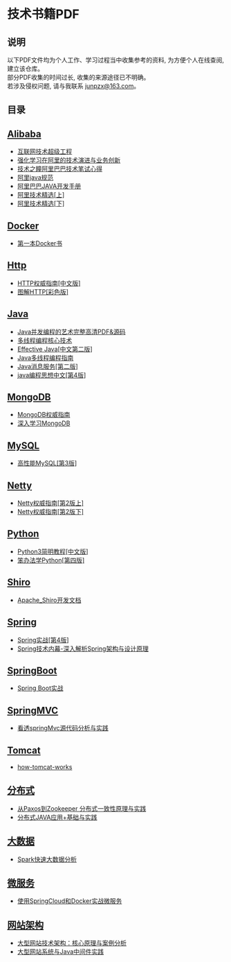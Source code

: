 # 技术书籍PDF
## 说明
以下PDF文件均为个人工作、学习过程当中收集参考的资料, 为方便个人在线查阅, 建立该仓库。<br />
部分PDF收集的时间过长, 收集的来源途径已不明确。<br />
若涉及侵权问题, 请与我联系 <a href="mailto:junpzx@163.com">junpzx@163.com</a>。
## 目录
## [Alibaba](https://github.com/Fools-jun/Books/tree/master/Alibaba/tree/master/Alibaba)
- [互联网技术超级工程](https://github.com/Fools-jun/Books/tree/master/Alibaba/%E4%B9%9D%E5%B9%B4%E5%8F%8C11%EF%BC%9A%E4%BA%92%E8%81%94%E7%BD%91%E6%8A%80%E6%9C%AF%E8%B6%85%E7%BA%A7%E5%B7%A5%E7%A8%8B.pdf)
- [强化学习在阿里的技术演进与业务创新](https://github.com/Fools-jun/Books/tree/master/Alibaba/%E5%BC%BA%E5%8C%96%E5%AD%A6%E4%B9%A0%E5%9C%A8%E9%98%BF%E9%87%8C%E7%9A%84%E6%8A%80%E6%9C%AF%E6%BC%94%E8%BF%9B%E4%B8%8E%E4%B8%9A%E5%8A%A1%E5%88%9B%E6%96%B0.pdf)
- [技术之瞳阿里巴巴技术笔试心得](https://github.com/Fools-jun/Books/tree/master/Alibaba/%E6%8A%80%E6%9C%AF%E4%B9%8B%E7%9E%B3%E9%98%BF%E9%87%8C%E5%B7%B4%E5%B7%B4%E6%8A%80%E6%9C%AF%E7%AC%94%E8%AF%95%E5%BF%83%E5%BE%97.pdf)
- [阿里java规范](https://github.com/Fools-jun/Books/tree/master/Alibaba/%E9%98%BF%E9%87%8Cjava%E8%A7%84%E8%8C%83.pdf)
- [阿里巴巴JAVA开发手册](https://github.com/Fools-jun/Books/tree/master/Alibaba/%E9%98%BF%E9%87%8C%E5%B7%B4%E5%B7%B4JAVA%E5%BC%80%E5%8F%91%E6%89%8B%E5%86%8C.pdf)
- [阿里技术精选[上]](https://github.com/Fools-jun/Books/tree/master/Alibaba/%E9%98%BF%E9%87%8C%E6%8A%80%E6%9C%AF%E7%B2%BE%E9%80%89%EF%BC%88%E4%B8%8A%EF%BC%89.pdf)
- [阿里技术精选[下]](https://github.com/Fools-jun/Books/tree/master/Alibaba/%E9%98%BF%E9%87%8C%E6%8A%80%E6%9C%AF%E7%B2%BE%E9%80%89%EF%BC%88%E4%B8%8B%EF%BC%89.pdf)
## [Docker](https://github.com/Fools-jun/Books/tree/master/Alibaba/tree/master/Docker)
- [第一本Docker书](https://github.com/Fools-jun/Books/tree/master/Docker/%E7%AC%AC%E4%B8%80%E6%9C%ACDocker%E4%B9%A6%20PDF%E7%94%B5%E5%AD%90%E4%B9%A6%E4%B8%8B%E8%BD%BD%20%E5%B8%A6%E4%B9%A6%E7%AD%BE%E7%9B%AE%E5%BD%95%20%E5%AE%8C%E6%95%B4%E7%89%88.pdf)
## [Http](https://github.com/Fools-jun/Books/tree/master/Alibaba/tree/master/Http)
- [HTTP权威指南[中文版]](https://github.com/Fools-jun/Books/tree/master/Http/HTTP%E6%9D%83%E5%A8%81%E6%8C%87%E5%8D%97%5B%E4%B8%AD%E6%96%87%E7%89%88%5D.pdf)
- [图解HTTP[彩色版]](https://github.com/Fools-jun/Books/tree/master/Http/%E5%9B%BE%E8%A7%A3HTTP%5B%E5%BD%A9%E8%89%B2%E7%89%88%5D.pdf)
## [Java](https://github.com/Fools-jun/Books/tree/master/Alibaba/tree/master/Java)
- [Java并发编程的艺术完整高清PDF&源码](https://github.com/Fools-jun/Books/tree/master/Alibaba/tree/master/Java/Java%E5%B9%B6%E5%8F%91%E7%BC%96%E7%A8%8B%E7%9A%84%E8%89%BA%E6%9C%AF%E5%AE%8C%E6%95%B4%E9%AB%98%E6%B8%85PDF%26%E6%BA%90%E7%A0%81)
- [多线程编程核心技术](https://github.com/Fools-jun/Books/tree/master/Alibaba/tree/master/Java/%E5%A4%9A%E7%BA%BF%E7%A8%8B%E7%BC%96%E7%A8%8B%E6%A0%B8%E5%BF%83%E6%8A%80%E6%9C%AF)
- [Effective Java[中文第二版]](https://github.com/Fools-jun/Books/tree/master/Java/Effective%20Java%20%E4%B8%AD%E6%96%87%E7%AC%AC%E4%BA%8C%E7%89%88.pdf)
- [Java多线程编程指南](https://github.com/Fools-jun/Books/tree/master/Java/Java%E5%A4%9A%E7%BA%BF%E7%A8%8B%E7%BC%96%E7%A8%8B%E6%8C%87%E5%8D%97.pdf)
- [Java消息服务[第二版]](https://github.com/Fools-jun/Books/tree/master/Java/Java%E6%B6%88%E6%81%AF%E6%9C%8D%E5%8A%A1%EF%BC%88%E7%AC%AC%E4%BA%8C%E7%89%88%EF%BC%89.pdf)
- [java编程思想中文[第4版]](https://github.com/Fools-jun/Books/tree/master/Java/%5Bjava%E7%BC%96%E7%A8%8B%E6%80%9D%E6%83%B3%E4%B8%AD%E6%96%87(%E7%AC%AC4%E7%89%88)%5D-2007.pdf)
## [MongoDB](https://github.com/Fools-jun/Books/tree/master/Alibaba/tree/master/MongoDB)
- [MongoDB权威指南](https://github.com/Fools-jun/Books/tree/master/MongoDB/MongoDB%E6%9D%83%E5%A8%81%E6%8C%87%E5%8D%97.pdf)
- [深入学习MongoDB](https://github.com/Fools-jun/Books/tree/master/MongoDB/%E6%B7%B1%E5%85%A5%E5%AD%A6%E4%B9%A0MongoDB.pdf)
## [MySQL](https://github.com/Fools-jun/Books/tree/master/Alibaba/tree/master/MySQL)
- [高性能MySQL[第3版]](https://github.com/Fools-jun/Books/tree/master/MySQL/%E9%AB%98%E6%80%A7%E8%83%BDMySQL_%E7%AC%AC3%E7%89%88.pdf)
## [Netty](https://github.com/Fools-jun/Books/tree/master/Alibaba/tree/master/Netty)
- [Netty权威指南[第2版上]](https://github.com/Fools-jun/Books/tree/master/Netty/Netty%E6%9D%83%E5%A8%81%E6%8C%87%E5%8D%97%20%E7%AC%AC2%E7%89%88(%E4%B8%8A).pdf)
- [Netty权威指南[第2版下]](https://github.com/Fools-jun/Books/tree/master/Netty/Netty%E6%9D%83%E5%A8%81%E6%8C%87%E5%8D%97%20%E7%AC%AC2%E7%89%88(%E4%B8%8B).pdf)
## [Python](https://github.com/Fools-jun/Books/tree/master/Alibaba/tree/master/Python)
- [Python3简明教程[中文版]](https://github.com/Fools-jun/Books/tree/master/Python/Python3%E7%AE%80%E6%98%8E%E6%95%99%E7%A8%8B(%E4%B8%AD%E6%96%87%E7%89%88).pdf)
- [笨办法学Python[第四版]](https://github.com/Fools-jun/Books/tree/master/Python/%E7%AC%A8%E5%8A%9E%E6%B3%95%E5%AD%A6Python(%E7%AC%AC%E5%9B%9B%E7%89%88).pdf)
## [Shiro](https://github.com/Fools-jun/Books/tree/master/Alibaba/tree/master/Shiro)
- [Apache_Shiro开发文档](https://github.com/Fools-jun/Books/tree/master/Shiro/Apache_Shiro%E5%BC%80%E5%8F%91%E6%96%87%E6%A1%A3.pdf)
## [Spring](https://github.com/Fools-jun/Books/tree/master/Alibaba/tree/master/Spring)
- [Spring实战[第4版]](https://github.com/Fools-jun/Books/tree/master/Spring/Spring%E5%AE%9E%E6%88%98%EF%BC%88%E7%AC%AC4%E7%89%88%EF%BC%89.pdf)
- [Spring技术内幕-深入解析Spring架构与设计原理](https://github.com/Fools-jun/Books/tree/master/Spring/Spring%E6%8A%80%E6%9C%AF%E5%86%85%E5%B9%95%20-%20%E6%B7%B1%E5%85%A5%E8%A7%A3%E6%9E%90Spring%E6%9E%B6%E6%9E%84%E4%B8%8E%E8%AE%BE%E8%AE%A1%E5%8E%9F%E7%90%86.pdf)
## [SpringBoot](https://github.com/Fools-jun/Books/tree/master/Alibaba/tree/master/SpringBoot)
- [Spring Boot实战](https://github.com/Fools-jun/Books/tree/master/SpringBoot/Spring%20Boot%E5%AE%9E%E6%88%98.pdf)
## [SpringMVC](https://github.com/Fools-jun/Books/tree/master/Alibaba/tree/master/SpringMVC)
- [看透springMvc源代码分析与实践](https://github.com/Fools-jun/Books/tree/master/SpringMVC/%E7%9C%8B%E9%80%8FspringMvc%E6%BA%90%E4%BB%A3%E7%A0%81%E5%88%86%E6%9E%90%E4%B8%8E%E5%AE%9E%E8%B7%B5.pdf)
## [Tomcat](https://github.com/Fools-jun/Books/tree/master/Alibaba/tree/master/Tomcat)
- [how-tomcat-works](https://github.com/Fools-jun/Books/tree/master/Tomcat/how-tomcat-works/how-tomcat-works%E4%B8%AD%E6%96%87%E7%89%88%E6%9C%AC.pdf)
## [分布式](https://github.com/Fools-jun/Books/tree/master/Alibaba/tree/master/%E5%88%86%E5%B8%83%E5%BC%8F)
- [从Paxos到Zookeeper 分布式一致性原理与实践](https://github.com/Fools-jun/Books/tree/master/%E5%88%86%E5%B8%83%E5%BC%8F/%E4%BB%8EPaxos%E5%88%B0Zookeeper%20%20%E5%88%86%E5%B8%83%E5%BC%8F%E4%B8%80%E8%87%B4%E6%80%A7%E5%8E%9F%E7%90%86%E4%B8%8E%E5%AE%9E%E8%B7%B5.pdf)
- [分布式JAVA应用+基础与实践](https://github.com/Fools-jun/Books/tree/master/%E5%88%86%E5%B8%83%E5%BC%8F/%E5%88%86%E5%B8%83%E5%BC%8FJAVA%E5%BA%94%E7%94%A8%2B%E5%9F%BA%E7%A1%80%E4%B8%8E%E5%AE%9E%E8%B7%B5.pdf)
## [大数据](https://github.com/Fools-jun/Books/tree/master/Alibaba/tree/master/%E5%A4%A7%E6%95%B0%E6%8D%AE)
- [Spark快速大数据分析](https://github.com/Fools-jun/Books/tree/master/%E5%A4%A7%E6%95%B0%E6%8D%AE/Spark%E5%BF%AB%E9%80%9F%E5%A4%A7%E6%95%B0%E6%8D%AE%E5%88%86%E6%9E%90.pdf)
## [微服务](https://github.com/Fools-jun/Books/tree/master/Alibaba/tree/master/%E5%BE%AE%E6%9C%8D%E5%8A%A1)
- [使用SpringCloud和Docker实战微服务](https://github.com/Fools-jun/Books/tree/master/%E5%BE%AE%E6%9C%8D%E5%8A%A1/%E4%BD%BF%E7%94%A8SpringCloud%E5%92%8CDocker%E5%AE%9E%E6%88%98%E5%BE%AE%E6%9C%8D%E5%8A%A1.pdf)
## [网站架构](https://github.com/Fools-jun/Books/tree/master/Alibaba/tree/master/%E7%BD%91%E7%AB%99%E6%9E%B6%E6%9E%84)
- [大型网站技术架构：核心原理与案例分析](https://github.com/Fools-jun/Books/tree/master/%E7%BD%91%E7%AB%99%E6%9E%B6%E6%9E%84/%E5%A4%A7%E5%9E%8B%E7%BD%91%E7%AB%99%E6%8A%80%E6%9C%AF%E6%9E%B6%E6%9E%84%EF%BC%9A%E6%A0%B8%E5%BF%83%E5%8E%9F%E7%90%86%E4%B8%8E%E6%A1%88%E4%BE%8B%E5%88%86%E6%9E%90.pdf)
- [大型网站系统与Java中间件实践](https://github.com/Fools-jun/Books/tree/master/%E7%BD%91%E7%AB%99%E6%9E%B6%E6%9E%84/%E5%A4%A7%E5%9E%8B%E7%BD%91%E7%AB%99%E7%B3%BB%E7%BB%9F%E4%B8%8EJava%E4%B8%AD%E9%97%B4%E4%BB%B6%E5%AE%9E%E8%B7%B5.pdf)
